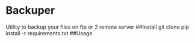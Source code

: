 # Backuper
Utility to backup your files on ftp or 2 remote server
##Install
git clone
pip install -r requirements.txt
##Usage